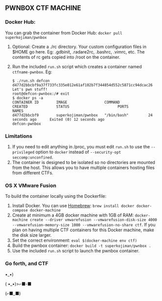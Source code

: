 ## PWNBOX CTF MACHINE

### Docker Hub:
You can grab the container from Docker Hub: `docker pull superkojiman/pwnbox`
 1. Optional: Create a ./rc directory. Your custom configuration files in $HOME go here. Eg: .gdbinit, .radare2rc, .bashrc, .vimrc, etc. The contents of rc gets copied into /root on the container. 
 1. Run the included `run.sh` script which creates a container named `ctfname-pwnbox`. Eg:

        $ ./run.sh defcon
        d477d2bbcbf9a37f733fc335e012e61af102b7f344854d552c5871cc94dcac26
        Let's pwn stuff!
        root@defcon-pwnbox:/# exit
        $ docker ps -a
        CONTAINER ID        IMAGE                 COMMAND             CREATED             STATUS                      PORTS               NAMES
        d477d2bbcbf9        superkojiman/pwnbox   "/bin/bash"         24 seconds ago      Exited (0) 12 seconds ago                       defcon-pwnbox

### Limitations
 1. If you need to edit anything in /proc, you must edit `run.sh` to use the `--privileged` option to `docker` instead of `--security-opt seccomp:unconfined`. 
 1. The container is designed to be isolated so no directories are mounted from the host. This allows you to have multiple containers hosting files from different CTFs. 

### OS X VMware Fusion
To build the container locally using the Dockerfile: 
 1. Install Docker. You can use [Homebrew](http://brew.sh/): `brew install docker docker-compose docker-machine`
 1. Create at minimum a 4GB docker machine with 1GB of RAM: `docker-machine create --driver vmwarefusion --vmwarefusion-disk-size 4000 --vmwarefusion-memory-size 1000 --vmwarefusion-no-share ctf`. If you plan on having multiple CTF containers for this Docker machine, make the disk size larger. 
 1. Set the correct environment: `eval $(docker-machine env ctf)`
 1. Build the pwnbox container: `docker build -t superkojiman/pwnbox .`
 1. Use the included `run.sh` script to launch the pwnbox container. 

### Go forth, and CTF 
•_•)

( •_•)>⌐■-■

(⌐■_■)
